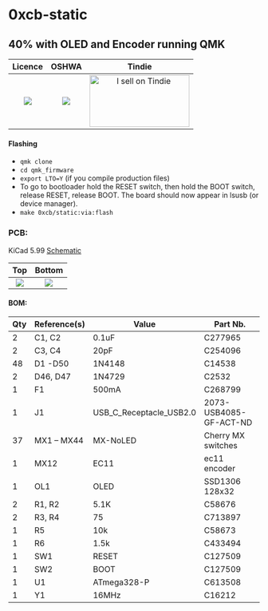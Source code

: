 # 0xcb-static
## 40% with OLED and Encoder running QMK

Licence | OSHWA | Tindie
:-------------------------:|:-------------------------:|:-------------------------:
![](https://github.com/Conor-Burns/0xcb-static/blob/main/LICENSE.svg) | [![](https://github.com/Conor-Burns/0xcb-1337/blob/main/PCB/rev3.0/OSHWA.svg)](https://certification.oshwa.org/de000113.html) | <a href="https://www.tindie.com/stores/0xcb/?ref=offsite_badges&utm_source=sellers_conorlburns&utm_medium=badges&utm_campaign=badge_large"><img src="https://d2ss6ovg47m0r5.cloudfront.net/badges/tindie-larges.png" alt="I sell on Tindie" width="200" height="104"></a>

#### Flashing

* `qmk clone`
* `cd qmk_firmware`
* `export LTO=Y` (if you compile production files)
* To go to bootloader hold the RESET switch, then hold the BOOT switch, release RESET, release BOOT.
The board should now appear in lsusb (or device manager).
* `make 0xcb/static:via:flash`

### PCB:
KiCad 5.99
[Schematic](https://github.com/Conor-Burns/0xcb-static/blob/main/PCB/rev1.0/Schematic_Static.pdf)

Top | Bottom
:-------------------------:|:-------------------------:
![](https://github.com/Conor-Burns/0xcb-static/blob/main/PCB/rev1.0/top.png)  |  ![](https://github.com/Conor-Burns/0xcb-static/blob/main/PCB/rev1.0/bottom.png)

#### BOM:
|Qty|Reference(s)|Value                  |Part Nb.              |
|---|------------|-----------------------|----------------------|
|2  |C1, C2      |0.1uF                  |C277965               |
|2  |C3, C4      |20pF                   |C254096               |
|48 |D1 -D50     |1N4148                 |C14538                |
|2  |D46, D47    |1N4729                 |C2532                 |
|1  |F1          |500mA                  |C268799               |
|1  |J1          |USB_C_Receptacle_USB2.0|2073-USB4085-GF-ACT-ND|
|37 |MX1 – MX44  |MX-NoLED               |Cherry MX switches    |
|1  |MX12        |EC11                   |ec11 encoder          |
|1  |OL1         |OLED                   |SSD1306 128x32        |
|2  |R1, R2      |5.1K                   |C58676                |
|2  |R3, R4      |75                     |C713897               |
|1  |R5          |10k                    |C58673                |
|1  |R6          |1.5k                   |C433494               |
|1  |SW1         |RESET                  |C127509               |
|1  |SW2         |BOOT                   |C127509               |
|1  |U1          |ATmega328-P            |C613508               |
|1  |Y1          |16MHz                  |C16212                |